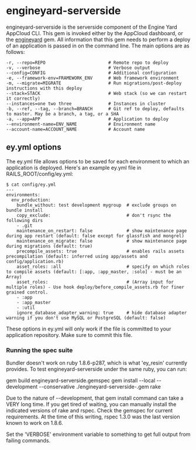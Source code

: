 # engineyard-serverside

engineyard-serverside is the serverside component of the Engine Yard AppCloud CLI. This gem is invoked either by the AppCloud dashboard, or the [engineyard](http://github.com/engineyard/engineyard) gem. All information that this gem needs to perform a deploy of an application is passed in on the command line. The main options are as follows:

    -r, --repo=REPO                        # Remote repo to deploy
    -v, --verbose                          # Verbose output
    --config=CONFIG                        # Additional configuration
    -e, --framework-env=FRAMEWORK_ENV      # Web framework environment
    -m, --migrate=MIGRATE                  # Run migrations/post-deploy instructions with this deploy
    --stack=STACK                          # Web stack (so we can restart it correctly)
    --instances=one two three              # Instances in cluster
    -b, --ref, --tag, --branch=BRANCH      # Git ref to deploy, defaults to master. May be a branch, a tag, or a SHA
    -a, --app=APP                          # Application to deploy
    --environment-name=ENV_NAME            # Environment name
    --account-name=ACCOUNT_NAME            # Account name

## ey.yml options

The ey.yml file allows options to be saved for each environment to which an application is deployed. Here's an example ey.yml file in RAILS_ROOT/config/ey.yml:

    $ cat config/ey.yml
    ---
    environments:
      env_production:
        bundle_without: test development mygroup  # exclude groups on bundle install
        copy_exclude:                             # don't rsync the following dirs
        - .git
        maintenance_on_restart: false             # show maintenance page during app restart (default: false except for glassfish and mongrel)
        maintenance_on_migrate: false             # show maintenance page during migrations (default: true)
        precompile_assets: true                   # enables rails assets precompilation (default: inferred using app/assets and config/application.rb)
        asset_roles: :all                         # specify on which roles to compile assets (default: [:app, :app_master, :solo] - must be an Array)
        asset_roles:                              # (Array input for multiple roles) - Use hook deploy/before_compile_assets.rb for finer grained control.
        - :app
        - :app_master
        - :util
        ignore_database_adapter_warning: true     # hide database adapter warning if you don't use MySQL or PostgreSQL (default: false)


These options in ey.yml will only work if the file is committed to your application repository. Make sure to commit this file.

### Running the spec suite

Bundler doesn't work on ruby 1.8.6-p287, which is what 'ey\_resin' currently provides.
To test engineyard-serverside under the same ruby, you can run:

  gem build engineyard-serverside.gemspec
  gem install --local --development --conservative ./engineyard-serverside-<VERSION>.gem
  rake

Due to the nature of --development, that gem install command can take a VERY long time.
If you get tired of waiting, you can manually install the indicated versions of
rake and rspec. Check the gemspec for current requirements.
At the time of this writing, rspec 1.3.0 was the last version known to work on 1.8.6.

Set the 'VERBOSE' environment variable to something to get full output from failing commands.
